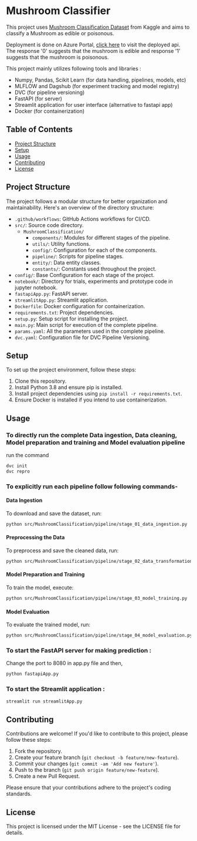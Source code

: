 # Mushroom Classifier

This project uses [Mushroom Classification Dataset](https://www.kaggle.com/datasets/uciml/mushroom-classification) from Kaggle and aims to classify a Mushroom as edible or poisonous.

Deployment is done on Azure Portal, [click here](https://classifymushroom.azurewebsites.net/) to visit the deployed api.
The response '0' suggests that the mushroom is edible and response '1' suggests that the mushroom is poisonous.

This project mainly utilizes following tools and libraries :

- Numpy, Pandas, Scikit Learn (for data handling, pipelines, models, etc)
- MLFLOW and Dagshub (for experiment tracking and model registry)
- DVC (for pipeline versioning)
- FastAPI (for server)
- Streamlit application for user interface (alternative to fastapi app)
- Docker (for containerization)

## Table of Contents

- [Project Structure](#project-structure)
- [Setup](#setup)
- [Usage](#usage)
- [Contributing](#contributing)
- [License](#license)

## Project Structure

The project follows a modular structure for better organization and maintainability. Here's an overview of the directory structure:

- `.github/workflows`: GitHub Actions workflows for CI/CD.
- `src/`: Source code directory.
  - `MushroomClassification/`
    - `components/`: Modules for different stages of the pipeline.
    - `utils/`: Utility functions.
    - `config/`: Configuration for each of the components.
    - `pipeline/`: Scripts for pipeline stages.
    - `entity/`: Data entity classes.
    - `constants/`: Constants used throughout the project.
- `config/`: Base Configuration for each stage of the project.
- `notebook/`: Directory for trials, experiments and prototype code in jupyter notebook.
- `fastapiApp.py`: FastAPI server.
- `streamlitApp.py`: Streamlit application.
- `Dockerfile`: Docker configuration for containerization.
- `requirements.txt`: Project dependencies.
- `setup.py`: Setup script for installing the project.
- `main.py`: Main script for execution of the complete pipeline.
- `params.yaml`: All the parameters used in the complete pipeline.
- `dvc.yaml`: Configuration file for DVC Pipeline Versioning.

## Setup

To set up the project environment, follow these steps:

1. Clone this repository.
2. Install Python 3.8 and ensure pip is installed.
3. Install project dependencies using `pip install -r requirements.txt`.
4. Ensure Docker is installed if you intend to use containerization.

## Usage

### To directly run the complete Data ingestion, Data cleaning, Model preparation and training and Model evaluation pipeline

run the command

```bash
dvc init
dvc repro
```

### To explicitly run each pipeline follow following commands-

#### Data Ingestion

To download and save the dataset, run:

```bash
python src/MushroomClassification/pipeline/stage_01_data_ingestion.py
```

#### Preprocessing the Data

To preprocess and save the cleaned data, run:

```bash
python src/MushroomClassification/pipeline/stage_02_data_transformation.py
```

#### Model Preparation and Training

To train the model, execute:

```bash
python src/MushroomClassification/pipeline/stage_03_model_training.py
```

#### Model Evaluation

To evaluate the trained model, run:

```bash
python src/MushroomClassification/pipeline/stage_04_model_evaluation.py
```

### To start the FastAPI server for making prediction :

Change the port to 8080 in app.py file and then,

```bash
python fastapiApp.py
```

### To start the Streamlit application :

```bash
streamlit run streamlitApp.py
```

## Contributing

Contributions are welcome! If you'd like to contribute to this project, please follow these steps:

1. Fork the repository.
2. Create your feature branch (`git checkout -b feature/new-feature`).
3. Commit your changes (`git commit -am 'Add new feature'`).
4. Push to the branch (`git push origin feature/new-feature`).
5. Create a new Pull Request.

Please ensure that your contributions adhere to the project's coding standards.

## License
This project is licensed under the MIT License - see the LICENSE file for details.
